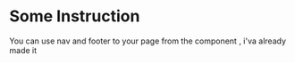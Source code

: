 <h1>Some Instruction</h1>
<p>You can use nav and footer to your page from the component , i'va already made it</p>
